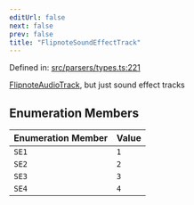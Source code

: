 ```yaml
---
editUrl: false
next: false
prev: false
title: "FlipnoteSoundEffectTrack"
---
```


Defined in: [src/parsers/types.ts:221](https://github.com/jaames/flipnote.js/blob/70a96e94737c1e7105e9b3794d97b5baff2fd78b/src/parsers/types.ts#L221)

[FlipnoteAudioTrack](../../../../../../api/enumerations/flipnoteaudiotrack), but just sound effect tracks

## Enumeration Members

| Enumeration Member | Value |
| :------ | :------ |
| <a id="se1"></a> `SE1` | `1` |
| <a id="se2"></a> `SE2` | `2` |
| <a id="se3"></a> `SE3` | `3` |
| <a id="se4"></a> `SE4` | `4` |
